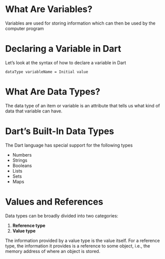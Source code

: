 # What Are Variables?
Variables are used for storing information which can then be used by the computer program

# Declaring a Variable in Dart
Let’s look at the syntax of how to declare a variable in Dart

`dataType variableName = Initial value`

# What Are Data Types?
The data type of an item or variable is an attribute that tells us what kind of data that variable can have.

# Dart’s Built-In Data Types
The Dart language has special support for the following types
* Numbers
* Strings
* Booleans
* Lists
* Sets
* Maps

# Values and References
Data types can be broadly divided into two categories:

1. **Reference type**
2. **Value type**

The information provided by a value type is the value itself. For a reference type, the information it provides is a reference to some object, i.e., the memory address of where an object is stored.
